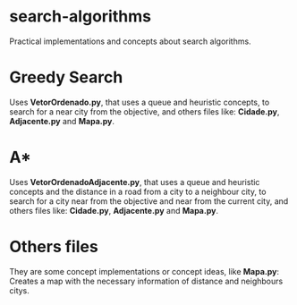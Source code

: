 # search-algorithms
Practical implementations and concepts about search algorithms.

# Greedy Search
Uses **VetorOrdenado.py**, that uses a queue and heuristic concepts, to search for a near city from the objective, and others files like: **Cidade.py**, **Adjacente.py** and **Mapa.py**.

# A*
Uses **VetorOrdenadoAdjacente.py**, that uses a queue and heuristic concepts and the distance in a road from a city to a neighbour city, to search for a city near from the objective and near from the current city, and others files like: **Cidade.py**, **Adjacente.py** and **Mapa.py**.

# Others files
They are some concept implementations or concept ideas, like **Mapa.py**: Creates a map with the necessary information of distance and neighbours citys.
